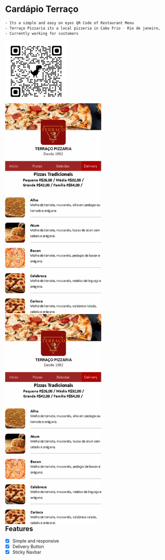 # Cardápio Terraço

```sh
- Its a simple and easy on eyes QR Code of Restaurant Menu
- Terraço Pizzaria its a local pizzeria in Cabo Frio - Rio de janeiro, Brazil
- Currently working for customers
```

<img style="width: 200px" src="qrcode_terracomenu.netlify.app.png">

<div style="float:right">
  <img style="width: 310px" src="images/maingif.gif">
  <img style="width: 310px" src="images/stickygif.gif">
</div>
<br>

## Features

- [X] Simple and responsive
- [X] Delivery Button 
- [X] Sticky Navbar
